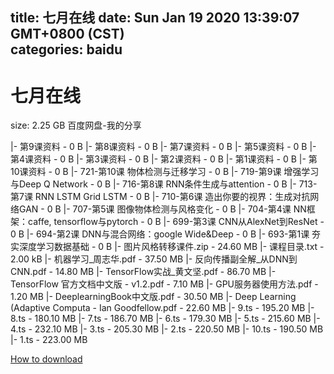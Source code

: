 
title: 七月在线
date: Sun Jan 19 2020 13:39:07 GMT+0800 (CST)    
categories: baidu
---

# 七月在线
size: 2.25 GB
 百度网盘-我的分享
 
|- 第9课资料 - 0 B
|- 第8课资料 - 0 B
|- 第7课资料 - 0 B
|- 第5课资料 - 0 B
|- 第4课资料 - 0 B
|- 第3课资料 - 0 B
|- 第2课资料 - 0 B
|- 第1课资料 - 0 B
|- 第10课资料 - 0 B
|- 721-第10课 物体检测与迁移学习 - 0 B
|- 719-第9课 增强学习与Deep Q Network - 0 B
|- 716-第8课 RNN条件生成与attention - 0 B
|- 713-第7课 RNN LSTM Grid LSTM - 0 B
|- 710-第6课 造出你要的视界：生成对抗网络GAN - 0 B
|- 707-第5课 图像物体检测与风格变化 - 0 B
|- 704-第4课 NN框架：caffe, tensorflow与pytorch - 0 B
|- 699-第3课 CNN从AlexNet到ResNet - 0 B
|- 694-第2课 DNN与混合网络：google Wide&Deep - 0 B
|- 693-第1课 夯实深度学习数据基础 - 0 B
|- 图片风格转移课件.zip - 24.60 MB
|- 课程目录.txt - 2.00 kB
|- 机器学习_周志华.pdf - 37.50 MB
|- 反向传播副全解_从DNN到CNN.pdf - 14.80 MB
|- TensorFlow实战_黄文坚.pdf - 86.70 MB
|- TensorFlow 官方文档中文版 - v1.2.pdf - 7.10 MB
|- GPU服务器使用方法.pdf - 1.20 MB
|- DeeplearningBook中文版.pdf - 30.50 MB
|- Deep Learning (Adaptive Computa - Ian Goodfellow.pdf - 22.60 MB
|- 9.ts - 195.20 MB
|- 8.ts - 180.10 MB
|- 7.ts - 186.70 MB
|- 6.ts - 179.30 MB
|- 5.ts - 215.60 MB
|- 4.ts - 232.10 MB
|- 3.ts - 205.30 MB
|- 2.ts - 220.50 MB
|- 10.ts - 190.50 MB
|- 1.ts - 223.00 MB

[How to download](https://bpcam.bemobtrk.com/go/2ceec3aa-1ca2-46d6-b9ff-aaa5c184517c?jno=3619)